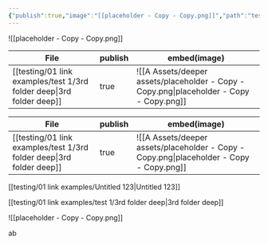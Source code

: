 ```yaml
---
{"publish":true,"image":"[[placeholder - Copy - Copy.png]]","path":"testing/01 link examples/test 1/3rd folder deep.md","permalink":"/testing/01-link-examples/test-1/3rd-folder-deep/","PassFrontmatter":true}
---
```



![[placeholder - Copy - Copy.png]]


| File                                                                    | publish | embed(image)                                                                             |
| ----------------------------------------------------------------------- | ------- | ---------------------------------------------------------------------------------------- |
| [[testing/01 link examples/test 1/3rd folder deep\|3rd folder deep]] | true    | ![[A Assets/deeper assets/placeholder - Copy - Copy.png\|placeholder - Copy - Copy.png]] |



| File                                                                 | publish | embed(image)                                                                             |
| -------------------------------------------------------------------- | ------- | ---------------------------------------------------------------------------------------- |
| [[testing/01 link examples/test 1/3rd folder deep\|3rd folder deep]] | true    | ![[A Assets/deeper assets/placeholder - Copy - Copy.png\|placeholder - Copy - Copy.png]] |

[[testing/01 link examples/Untitled 123\|Untitled 123]] 

[[testing/01 link examples/test 1/3rd folder deep\|3rd folder deep]]

![[placeholder - Copy - Copy.png]]


ab

